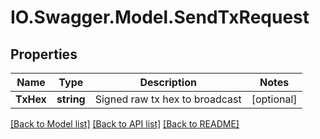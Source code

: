 # IO.Swagger.Model.SendTxRequest
## Properties

Name | Type | Description | Notes
------------ | ------------- | ------------- | -------------
**TxHex** | **string** | Signed raw tx hex to broadcast | [optional] 

[[Back to Model list]](../README.md#documentation-for-models) [[Back to API list]](../README.md#documentation-for-api-endpoints) [[Back to README]](../README.md)

